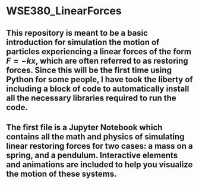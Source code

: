 # WSE380_LinearForces

## This repository is meant to be a basic introduction for simulation the motion of particles experiencing a linear forces of the form $` F=-kx `$, which are often referred to as restoring forces. Since this will be the first time using Python for some people, I have took the liberty of including a block of code to automatically install all the necessary libraries required to run the code.
## The first file is a Jupyter Notebook which contains all the math and physics of simulating linear restoring forces for two cases: a mass on a spring, and a pendulum. Interactive elements and animations are included to help you visualize the motion of these systems.
